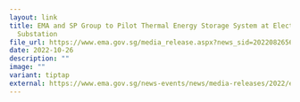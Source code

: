 ```yaml
---
layout: link
title: EMA and SP Group to Pilot Thermal Energy Storage System at Electricity
  Substation
file_url: https://www.ema.gov.sg/media_release.aspx?news_sid=2022082656tSN5ssmgsS
date: 2022-10-26
description: ""
image: ""
variant: tiptap
external: https://www.ema.gov.sg/news-events/news/media-releases/2022/ema-and-sp-group-to-pilot-thermal-energy-storage-system-at-electricity-substation
---
```


